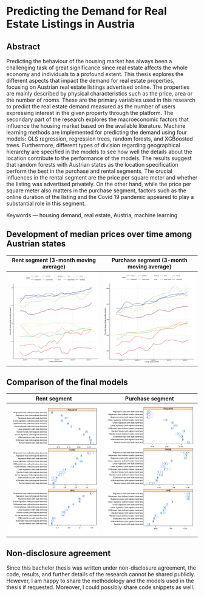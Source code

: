 # Predicting the Demand for Real Estate Listings in Austria

## Abstract

Predicting the behaviour of the housing market has always been a challenging task of great significance since real estate affects the whole economy and individuals to a profound extent. This thesis explores the different aspects that impact the demand for real estate properties, focusing on Austrian real estate listings advertised online. The properties are mainly described by physical characteristics such as the price, area or the number of rooms. These are the primary variables used in this research to predict the real estate demand measured as the number of users expressing interest in the given property through the platform. The secondary part of the research explores the macroeconomic factors that influence the housing market based on the available literature.
Machine learning methods are implemented for predicting the demand using four models: OLS regression, regression trees, random forests, and XGBoosted trees. Furthermore, different types of division regarding geographical hierarchy are specified in the models to see how well the details about the location contribute to the performance of the models.
The results suggest that random forests with Austrian states as the location specification perform the best in the purchase and rental segments. The crucial influences in the rental segment are the price per square meter and whether the listing was advertised privately. On the other hand, while the price per square meter also matters in the purchase segment, factors such as the online duration of the listing and the Covid 19 pandemic appeared to play a substantial role in this segment.

Keywords — housing demand, real estate, Austria, machine learning

## Development of median prices over time among Austrian states

Rent segment (3-month moving average) | Purchase segment (3-month moving average)
--- | ---
![](figs/price_dev_bun_rent.png) | ![](figs/price_dev_bun_buy.png)

## Comparison of the final models

Rent segment | Purchase segment
--- | ---
![](figs/modelstraincomp_rent.png) | ![](figs/modelstraincomp_buy.png)

## Non-disclosure agreement

Since this bachelor thesis was written under non-disclosure agreement, the code, results, and further details of the research cannot be shared publicly. However, I am happy to share the methodology and the models used in the thesis if requested. Moreover, I could possibly share code snippets as well.
